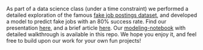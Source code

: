 As part of a data science class (under a time constraint) we performed a detailed exploration of the famous [fake job postings dataset](https://www.kaggle.com/datasets/shivamb/real-or-fake-fake-jobposting-prediction), and developed a model to predict fake jobs with an 80% success rate. Find our presentation [here](https://docs.google.com/presentation/d/1Bgh6NoGb8X525AzKDaVscoGqg_0jcWNsdK02Mn392xE/edit?usp=sharing), and a brief article [here](https://docs.google.com/document/d/1h_agvTDZtStuiiDBrCJB0hRa003exjnlqfQE5jq2HGc/edit?usp=sharing). Our [modeling-notebook](https://colab.research.google.com/drive/1ryTdgHX5d7zaFwDnZ4N_iccuVpzxV4QH?usp=sharing) with detailed walkthrough is available in this repo. We hope you enjoy it, and feel free to build upon our work for your own fun projects!
